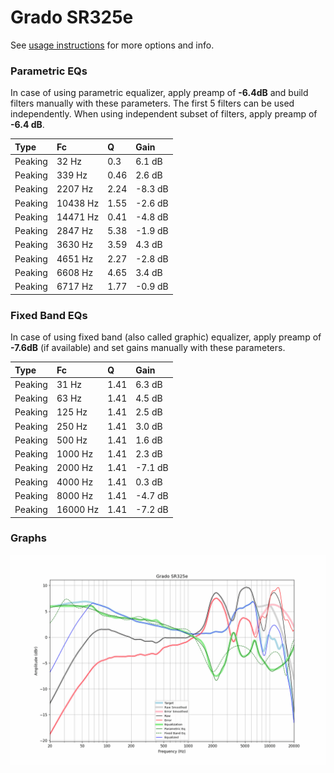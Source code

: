 # Grado SR325e
See [usage instructions](https://github.com/jaakkopasanen/AutoEq#usage) for more options and info.

### Parametric EQs
In case of using parametric equalizer, apply preamp of **-6.4dB** and build filters manually
with these parameters. The first 5 filters can be used independently.
When using independent subset of filters, apply preamp of **-6.4 dB**.

| Type    | Fc       |    Q | Gain    |
|:--------|:---------|:-----|:--------|
| Peaking | 32 Hz    | 0.3  | 6.1 dB  |
| Peaking | 339 Hz   | 0.46 | 2.6 dB  |
| Peaking | 2207 Hz  | 2.24 | -8.3 dB |
| Peaking | 10438 Hz | 1.55 | -2.6 dB |
| Peaking | 14471 Hz | 0.41 | -4.8 dB |
| Peaking | 2847 Hz  | 5.38 | -1.9 dB |
| Peaking | 3630 Hz  | 3.59 | 4.3 dB  |
| Peaking | 4651 Hz  | 2.27 | -2.8 dB |
| Peaking | 6608 Hz  | 4.65 | 3.4 dB  |
| Peaking | 6717 Hz  | 1.77 | -0.9 dB |

### Fixed Band EQs
In case of using fixed band (also called graphic) equalizer, apply preamp of **-7.6dB**
(if available) and set gains manually with these parameters.

| Type    | Fc       |    Q | Gain    |
|:--------|:---------|:-----|:--------|
| Peaking | 31 Hz    | 1.41 | 6.3 dB  |
| Peaking | 63 Hz    | 1.41 | 4.5 dB  |
| Peaking | 125 Hz   | 1.41 | 2.5 dB  |
| Peaking | 250 Hz   | 1.41 | 3.0 dB  |
| Peaking | 500 Hz   | 1.41 | 1.6 dB  |
| Peaking | 1000 Hz  | 1.41 | 2.3 dB  |
| Peaking | 2000 Hz  | 1.41 | -7.1 dB |
| Peaking | 4000 Hz  | 1.41 | 0.3 dB  |
| Peaking | 8000 Hz  | 1.41 | -4.7 dB |
| Peaking | 16000 Hz | 1.41 | -7.2 dB |

### Graphs
![](./Grado%20SR325e.png)